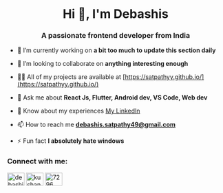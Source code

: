 <h1 align="center">Hi 👋, I'm Debashis</h1>
<h3 align="center">A passionate frontend developer from India</h3>

- 🔭 I’m currently working on **a bit too much to update this section daily**

- 👯 I’m looking to collaborate on **anything interesting enough**

- 👨‍💻 All of my projects are available at [https://satpathyy.github.io/](https://satpathyy.github.io/)

- 💬 Ask me about **React Js, Flutter, Android dev, VS Code, Web dev**

- 📄 Know about my experiences [My LinkedIn](https://www.linkedin.com/in/debashis-satpathy-532736113/)

- 📫 How to reach me **debashis.satpathy49@gmail.com**

- ⚡ Fun fact **I absolutely hate windows**

<h3 align="left">Connect with me:</h3>
<p align="left">
<a href="https://linkedin.com/in/debashis-satpathy-532736113" target="blank"><img align="center" src="https://raw.githubusercontent.com/rahuldkjain/github-profile-readme-generator/master/src/images/icons/Social/linked-in-alt.svg" alt="debashis-satpathy-532736113" height="30" width="40" /></a>
<a href="https://instagram.com/kushandwaffles" target="blank"><img align="center" src="https://raw.githubusercontent.com/rahuldkjain/github-profile-readme-generator/master/src/images/icons/Social/instagram.svg" alt="kushandwaffles" height="30" width="40" /></a>
<a href="https://discord.gg/7296" target="blank"><img align="center" src="https://raw.githubusercontent.com/rahuldkjain/github-profile-readme-generator/master/src/images/icons/Social/discord.svg" alt="7296" height="30" width="40" /></a>
</p>


